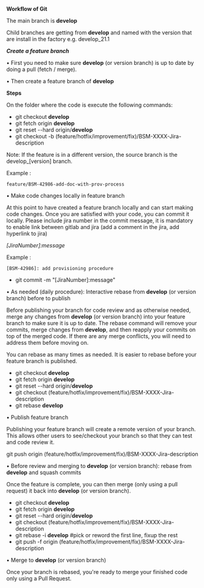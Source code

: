 **Workflow of Git**

The main branch is **develop**

Child branches are getting from **develop** and named with the version that are install in the factory e.g. develop_21.1

***Create a feature branch***

•	First you need to make sure **develop** (or version branch) is up to date by doing a pull (fetch / merge). 

•	Then create a feature branch of **develop** 

**Steps**

On the folder where the code is execute the following commands:
- git checkout **develop** 
- git fetch origin **develop**
- git reset --hard origin/**develop** 
- git checkout -b (feature/hotfix/improvement/fix)/BSM-XXXX-Jira-description

Note: If the feature is in a different version, the source branch is the develop_[version] branch. 

Example :

``` 
feature/BSM-42986-add-doc-with-prov-process
```

•	Make code changes locally in feature branch 

At this point to have created a feature branch locally and can start making code changes. Once you are satisfied with your code, you can commit it locally. Please include jira number in the commit message, it is mandatory to enable link between gitlab and jira (add a comment in the jira, add hyperlink to jira)  

*[JiraNumber]:message*

Example :

``` 
[BSM-42986]: add provisioning procedure
```

- git commit -m "[JiraNumber]:message" 

•	As needed (daily procedure): Interactive rebase from **develop** (or version branch) before to publish 

Before publishing your branch for code review and as otherwise needed, merge any changes from **develop** (or version branch) into your feature branch to make sure it is up to date. The rebase command will remove your commits, merge changes from **develop**, and then reapply your commits on top of the merged code. If there are any merge conflicts, you will need to address them before moving on. 

You can rebase as many times as needed. It is easier to rebase before your feature branch is published. 

- git checkout **develop** 
- git fetch origin **develop** 
- git reset --hard origin/**develop** 
- git checkout (feature/hotfix/improvement/fix)/BSM-XXXX-Jira-description 
- git rebase **develop** 

•	Publish feature branch 

Publishing your feature branch will create a remote version of your branch. This allows other users to see/checkout your branch so that they can test and code review it. 

git push origin (feature/hotfix/improvement/fix)/BSM-XXXX-Jira-description 

•	Before review and merging to **develop** (or version branch): rebase from **develop** and squash commits 

Once the feature is complete, you can then merge (only using a pull request) it back into **develop** (or version branch). 

- git checkout **develop** 
- git fetch origin **develop** 
- git reset --hard origin/**develop** 
- git checkout (feature/hotfix/improvement/fix)/BSM-XXXX-Jira-description 
- git rebase -i **develop** #pick or reword the first line, fixup the rest 
- git push -f origin (feature/hotfix/improvement/fix)/BSM-XXXX-Jira-description 

•	Merge to **develop** (or version branch) 

Once your branch is rebased, you're ready to merge your finished code only using a Pull Request.  

 